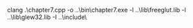 clang .\chapter7.cpp -o ..\bin\chapter7.exe -l ..\lib\freeglut.lib -l ..\lib\glew32.lib  -I ..\include\